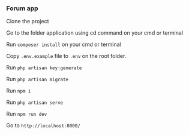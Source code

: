 ### Forum app

Clone the project

Go to the folder application using cd command on your cmd or terminal

Run `composer install` on your cmd or terminal

Copy `.env.example` file to `.env` on the root folder.

Run `php artisan key:generate`

Run `php artisan migrate`

Run `npm i`

Run `php artisan serve`

Run `npm run dev`

Go to `http://localhost:8000/`
